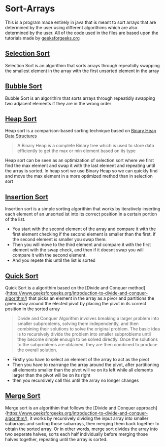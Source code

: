 # Sort-Arrays
This is a program made entirely in java that is meant to sort arrays that are determined by the user using different algorithims which are also determined by the user.
All of the code used in the files are based upon the tutorials made by [geeksforgeeks.org](https://www.geeksforgeeks.org/time-complexities-of-all-sorting-algorithms/)

## [Selection Sort](https://www.geeksforgeeks.org/selection-sort-algorithm-2/)
Selection Sort is an algorithim that sorts arrays through repeatidly swapping the smallest element in the array with the first unsorted element in the array

## [Bubble Sort](https://www.geeksforgeeks.org/bubble-sort-algorithm/)
Bubble Sort is an algorithim that sorts arrays through repeatidly swapping two adjacent elements if they are in the wrong order

## [Heap Sort](https://www.geeksforgeeks.org/heap-sort/)
Heap sort is a comparison-based sorting technique based on [Binary Heap Data Structures](https://www.geeksforgeeks.org/binary-heap/)
> A Binary Heap is a complete Binary tree which is used to store data efficiently to get the max or min element based on its type

Heap sort can be seen as an optimization of selection sort where we first find the max element and swap it with the last element and repeating until the array is sorted.
In heap sort we use Binary Heap so we can quickly find and move the max element in a more optimized method than in selection sort

## [Insertion Sort](https://www.geeksforgeeks.org/insertion-sort-algorithm/)
Insertion sort is a simple sorting algorithim that works by iteratively inserting each element of an unsorted ist into its correct position in a certain portion of the list.
- You start with the second element of the array and compare it with the first element checking if the second element is smaller than the first, if the second element *is* smaller you swap them.
- Then you will move to the third element and compare it with the first element with the swap check, and then if it doesnt swap you will compare it with the second element.
- And you repete this until the list is sorted

## [Quick Sort](https://www.geeksforgeeks.org/quick-sort-algorithm/)
Quick Sort is a algorithim based on the [Divide and Conquer method]{https://www.geeksforgeeks.org/introduction-to-divide-and-conquer-algorithm/) that picks an element in the array as a pivor and partitions the given array around the elected pivot by placing the pivot in its correct position in the sorted array
> Divide and Conquer Algorithm involves breaking a larger problem into smaller subproblems, solving them independently, and then combining their solutions to solve the original problem. The basic idea is to recursively divide the problem into smaller subproblems until they become simple enough to be solved directly. Once the solutions to the subproblems are obtained, they are then combined to produce the overall solution. 
- Firstly you have to select an element of the array to act as the pivot
- Then you have to rearrange the array around the pivot, after partitioning all elements smaller than the pivot will ve on its left while all elements larger than the pivot will be on its right
- then you recursively call this until the array no longer changes

## [Merge Sort](https://www.geeksforgeeks.org/merge-sort/)
Merge sort is an algorithim that follows the [Divide and Conquer approach]{https://www.geeksforgeeks.org/introduction-to-divide-and-conquer-algorithm/), it works by recursively dividing the input array into smaller subarrays and sorting those subarrays, then merging them back together to obtain the sorted array. Or in other words, merge sort divides the array into two seperate halves, sorts each half individually before merging those halves together, repeating until the array is sorted.

